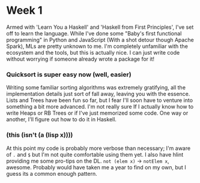 # Week 1

Armed with 'Learn You a Haskell' and 'Haskell from First Principles', I've set
off to learn the language.  While I've done some "Baby's first functional programming"
in Python and JavaScript (With a shot detour though Apache Spark), MLs are
pretty unknown to me. I'm completely unfamiliar with the ecosystem and the tools,
but this is actually nice. I can just write code without worrying if someone
already wrote a package for it!

### Quicksort is super easy now (well, easier)

Writing some familiar sorting algorithms was extremely gratifying, all the implementation details just sort of fall away, leaving you with the essence. Lists and Trees have been fun so far, but I fear I'll soon have to venture into something a bit more advanced.  I'm not really sure If I actually know how to write Heaps or RB Trees or if I've just memorized some code.  One way or another, I'll figure out how to do it in Haskell.


### (this (isn't (a (lisp x))))
At this point my code is probably more verbose than necessary; I'm aware of
`.` and `$` but I'm not quite comfortable using them yet.  I also have hlint
providing me some pro-tips on the DL.  `not (elem x)` -> `notElem x`, awesome.
Probably would have taken me a year to find on my own, but I guess its a common
enough pattern.
